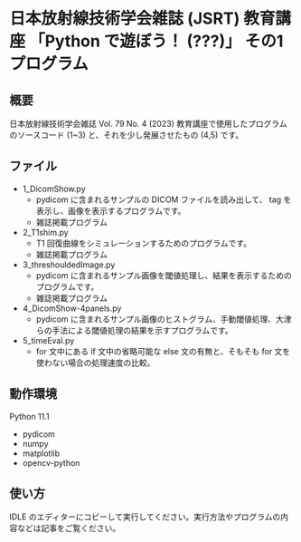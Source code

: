 # 日本放射線技術学会雑誌 (JSRT) 教育講座 「Python で遊ぼう！ (???)」 その1 プログラム

## 概要

日本放射線技術学会雑誌 Vol. 79 No. 4 (2023) 教育講座で使用したプログラムのソースコード (1~3) と、それを少し発展させたもの (4,5) です。

## ファイル

* 1_DicomShow.py
  * pydicom に含まれるサンプルの DICOM ファイルを読み出して、 tag を表示し、画像を表示するプログラムです。
  * 雑誌掲載プログラム
* 2_T1shim.py
  * T1 回復曲線をシミュレーションするためのプログラムです。
  * 雑誌掲載プログラム
* 3_threshouldedImage.py
  * pydicom に含まれるサンプル画像を閾値処理し、結果を表示するためのプログラムです。
  * 雑誌掲載プログラム
* 4_DicomShow-4panels.py
  * pydicom に含まれるサンプル画像のヒストグラム、手動閾値処理、大津らの手法による閾値処理の結果を示すプログラムです。
* 5_timeEval.py
  * for 文中にある if 文中の省略可能な else 文の有無と、そもそも for 文を使わない場合の処理速度の比較。

## 動作環境

Python 11.1
* pydicom
* numpy
* matplotlib
* opencv-python

## 使い方
IDLE のエディターにコピーして実行してください。実行方法やプログラムの内容などは記事をご覧ください。
